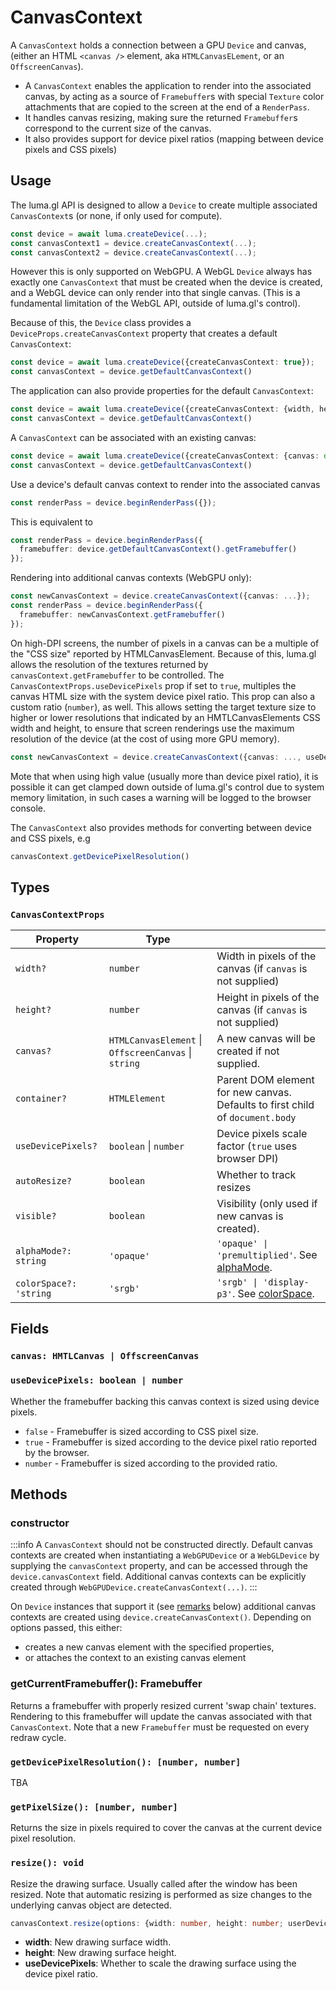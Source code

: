 # CanvasContext

A `CanvasContext` holds a connection between a GPU `Device` and canvas, (either an HTML `<canvas />` element, aka `HTMLCanvasELement`, or an `OffscreenCanvas`).

- A `CanvasContext` enables the application to render into the associated canvas, by acting as a source of `Framebuffer`s with special `Texture` color attachments that are copied to the screen at the end of a `RenderPass`.
- It handles canvas resizing, making sure the returned `Framebuffer`s correspond to the current size of the canvas.
- It also provides support for device pixel ratios (mapping between device pixels and CSS pixels)

## Usage

The luma.gl API is designed to allow a `Device` to create multiple associated `CanvasContext`s (or none, if only used for compute).

```ts
const device = await luma.createDevice(...);
const canvasContext1 = device.createCanvasContext(...);
const canvasContext2 = device.createCanvasContext(...);
```

However this is only supported on WebGPU. A WebGL `Device` always has exactly one `CanvasContext` that must be created when the device is created, and a WebGL device can only render into that single canvas. (This is a fundamental limitation of the WebGL API, outside of luma.gl's control). 

Because of this, the `Device` class provides a `DeviceProps.createCanvasContext` property that creates a default `CanvasContext`:

```ts
const device = await luma.createDevice({createCanvasContext: true});
const canvasContext = device.getDefaultCanvasContext()
```

The application can also provide properties for the default `CanvasContext`:

```ts
const device = await luma.createDevice({createCanvasContext: {width, height}}); // Creates a new HTML canvas and adds it to document.body.
const canvasContext = device.getDefaultCanvasContext()
```

A `CanvasContext` can be associated with an existing canvas:

```ts
const device = await luma.createDevice({createCanvasContext: {canvas: document.getElementById('canvas-id')}}); // Creates a new HTML canvas and adds it to document.body.
const canvasContext = device.getDefaultCanvasContext()
```

Use a device's default canvas context to render into the associated canvas

```typescript
const renderPass = device.beginRenderPass({});
```

This is equivalent to
```ts
const renderPass = device.beginRenderPass({
  framebuffer: device.getDefaultCanvasContext().getFramebuffer()
});
```

Rendering into  additional canvas contexts (WebGPU only):

```typescript
const newCanvasContext = device.createCanvasContext({canvas: ...});
const renderPass = device.beginRenderPass({
  framebuffer: newCanvasContext.getFramebuffer()
});
```

On high-DPI screens, the number of pixels in a canvas can be a multiple of the "CSS size" reported by HTMLCanvasElement. Because of this, luma.gl allows the resolution of the textures returned by `canvasContext.getFramebuffer` to be controlled. The `CanvasContextProps.useDevicePixels` prop if set to `true`, multiples the canvas HTML size with the system device pixel ratio. This prop can also a custom ratio (`number`), as well. This allows setting the target texture size to higher or lower resolutions that indicated by an HMTLCanvasElements CSS width and height, to ensure that screen renderings use the maximum resolution of the device (at the cost of using more GPU memory).

```typescript
const newCanvasContext = device.createCanvasContext({canvas: ..., useDevicePixels: true});
```

Mote that when using high value (usually more than device pixel ratio), it is possible it can get clamped down outside of luma.gl's control due to system memory limitation, in such cases a warning will be logged to the browser console.

The `CanvasContext` also provides methods for converting between device and CSS pixels, e.g

```ts
canvasContext.getDevicePixelResolution()
```

## Types

### `CanvasContextProps`

| Property               | Type                                                 |                                                                                                                                        |
| ---------------------- | ---------------------------------------------------- | -------------------------------------------------------------------------------------------------------------------------------------- |
| `width?`               | `number`                                             | Width in pixels of the canvas (if `canvas` is not supplied)                                                                            |
| `height?`              | `number`                                             | Height in pixels of the canvas (if `canvas` is not supplied)                                                                           |  |
| `canvas?`              | `HTMLCanvasElement` \| `OffscreenCanvas` \| `string` | A new canvas will be created if not supplied.                                                                                          |
| `container?`           | `HTMLElement`                                        | Parent DOM element for new canvas. Defaults to first child of `document.body`                                                          |
| `useDevicePixels?`     | `boolean` \| `number`                                | Device pixels scale factor (`true` uses browser DPI)                                                                                   |
| `autoResize?`          | `boolean`                                            | Whether to track resizes                                                                                                               |
| `visible?`             | `boolean`                                            | Visibility (only used if new canvas is created).                                                                                       |
| `alphaMode?: string`   | `'opaque'`                                           | `'opaque' \| 'premultiplied'`. See [alphaMode](https://developer.mozilla.org/en-US/docs/Web/API/GPUCanvasContext/configure#alphamode). |
| `colorSpace?: 'string` | `'srgb'`                                             | `'srgb' \| 'display-p3'`. See [colorSpace](https://developer.mozilla.org/en-US/docs/Web/API/GPUCanvasContext/configure#colorspace).    |


## Fields

### `canvas: HMTLCanvas | OffscreenCanvas`

### `useDevicePixels: boolean | number`

Whether the framebuffer backing this canvas context is sized using device pixels.

- `false` - Framebuffer is sized according to CSS pixel size.
- `true` - Framebuffer is sized according to the device pixel ratio reported by the browser.
- `number` - Framebuffer is sized according to the provided ratio.

## Methods

### constructor

:::info
A `CanvasContext` should not be constructed directly. Default canvas contexts are created when instantiating a `WebGPUDevice` or a `WebGLDevice` by supplying the `canvasContext` property, and can be accessed through the `device.canvasContext` field.  Additional canvas contexts can be explicitly created through `WebGPUDevice.createCanvasContext(...)`.
:::

On `Device` instances that support it (see [remarks](#remarks) below) additional canvas contexts are created using `device.createCanvasContext()`. Depending on options passed, this either:
- creates a new canvas element with the specified properties,
- or attaches the context to an existing canvas element

### getCurrentFramebuffer(): Framebuffer

Returns a framebuffer with properly resized current 'swap chain' textures. Rendering to this framebuffer will update the canvas associated with that `CanvasContext`. Note that a new `Framebuffer` must be requested on every redraw cycle.

### `getDevicePixelResolution(): [number, number]`

TBA

### `getPixelSize(): [number, number]`

Returns the size in pixels required to cover the canvas at the current device pixel resolution.

### `resize(): void`

Resize the drawing surface. Usually called after the window has been resized. Note that automatic resizing is performed as size changes to the underlying canvas object are detected.

```typescript
canvasContext.resize(options: {width: number, height: number; userDevicePixels})
```

- **width**: New drawing surface width.
- **height**: New drawing surface height.
- **useDevicePixels**: Whether to scale the drawing surface using the device pixel ratio.

